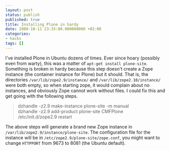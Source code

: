 ```yaml
---
layout: post
status: publish
published: true
title: Installing Plone in hardy
date: 2008-10-11 23:33:00.000000000 +02:00
categories:
- hacks
tags: []
---
```

I've installed Plone in Ubuntu dozens of times. Ever since hoary (possibly even from warty), this was a matter of `apt-get install plone-site`. Something is broken in hardy because this step doesn't create a Zope instance (the container instance for Plone) but it should. That is, the directories `/var/lib/zope2.9/instance/` and `/var/lib/zope2.10/instance/` were both empty, so when starting zope, it would complain about no instances, and obviously Zope cannot work without files. I could fix this and get going with the following steps.

<blockquote>dzhandle -z2.9  make-instance plone-site -m manual<br />
dzhandle -z2.9 add-product plone-site CMFPlone<br />
/etc/init.d/zope2.9 restart</blockquote>

The above steps will generate a brand new Zope instance in `/var/lib/zope2.9/instance/plone-site`. The configuration file for the instance will be in `/etc/zope2.9/plone-site/zope.conf`, you might want to change `HTTPPORT` from 9673 to 8081 (the Ubuntu default).
